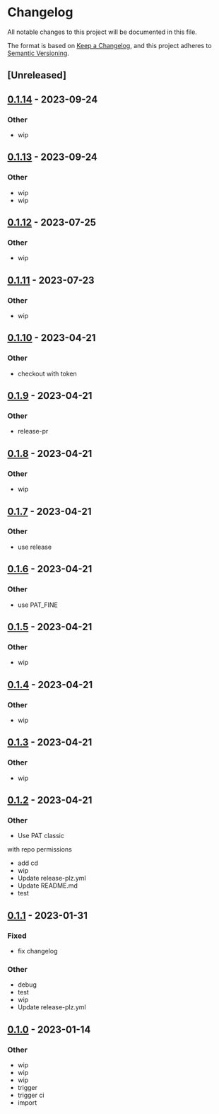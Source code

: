 # Changelog
All notable changes to this project will be documented in this file.

The format is based on [Keep a Changelog](https://keepachangelog.com/en/1.0.0/),
and this project adheres to [Semantic Versioning](https://semver.org/spec/v2.0.0.html).

## [Unreleased]

## [0.1.14](https://github.com/MarcoIeni/marco-crate-example/compare/v0.1.13...v0.1.14) - 2023-09-24

### Other
- wip

## [0.1.13](https://github.com/MarcoIeni/marco-crate-example/compare/v0.1.12...v0.1.13) - 2023-09-24

### Other
- wip
- wip

## [0.1.12](https://github.com/MarcoIeni/marco-crate-example/compare/v0.1.11...v0.1.12) - 2023-07-25

### Other
- wip

## [0.1.11](https://github.com/MarcoIeni/marco-crate-example/compare/v0.1.10...v0.1.11) - 2023-07-23

### Other
- wip

## [0.1.10](https://github.com/MarcoIeni/marco-crate-example/compare/v0.1.9...v0.1.10) - 2023-04-21

### Other
- checkout with token

## [0.1.9](https://github.com/MarcoIeni/marco-crate-example/compare/v0.1.8...v0.1.9) - 2023-04-21

### Other
- release-pr

## [0.1.8](https://github.com/MarcoIeni/marco-crate-example/compare/v0.1.7...v0.1.8) - 2023-04-21

### Other
- wip

## [0.1.7](https://github.com/MarcoIeni/marco-crate-example/compare/v0.1.6...v0.1.7) - 2023-04-21

### Other
- use release

## [0.1.6](https://github.com/MarcoIeni/marco-crate-example/compare/v0.1.5...v0.1.6) - 2023-04-21

### Other
- use PAT_FINE

## [0.1.5](https://github.com/MarcoIeni/marco-crate-example/compare/v0.1.4...v0.1.5) - 2023-04-21

### Other
- wip

## [0.1.4](https://github.com/MarcoIeni/marco-crate-example/compare/v0.1.3...v0.1.4) - 2023-04-21

### Other
- wip

## [0.1.3](https://github.com/MarcoIeni/marco-crate-example/compare/v0.1.2...v0.1.3) - 2023-04-21

### Other
- wip

## [0.1.2](https://github.com/MarcoIeni/marco-crate-example/compare/v0.1.1...v0.1.2) - 2023-04-21

### Other
- Use PAT classic

with repo permissions
- add cd
- wip
- Update release-plz.yml
- Update README.md
- test

## [0.1.1](https://github.com/MarcoIeni/marco-crate-example/compare/v0.1.0...v0.1.1) - 2023-01-31

### Fixed
- fix changelog

### Other
- debug
- test
- wip
- Update release-plz.yml

## [0.1.0](https://github.com/MarcoIeni/marco-crate-example/compare/marco-crate-example-v0.1.0...marco-crate-example-v0.1.0) - 2023-01-14

### Other
- wip
- wip
- wip
- trigger
- trigger ci
- import
